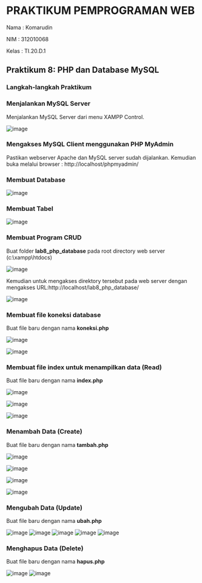 # PRAKTIKUM PEMPROGRAMAN WEB
Nama  : Komarudin <p>
NIM   : 312010068 <p>
Kelas : TI.20.D.1 <p>
## Praktikum 8: PHP dan Database MySQL<p>
### Langkah-langkah Praktikum<p>
### Menjalankan MySQL Server<p>
Menjalankan MySQL Server dari menu XAMPP Control.<p>
  ![image](https://user-images.githubusercontent.com/101499377/169701995-4ce1630f-5e3a-4141-ae20-4212ff9af61f.png)<p>
### Mengakses MySQL Client menggunakan PHP MyAdmin<p>
Pastikan webserver Apache dan MySQL server sudah dijalankan. Kemudian buka melalui browser : http://localhost/phpmyadmin/<p>
### Membuat Database<p>
![image](https://user-images.githubusercontent.com/101499377/169702081-07d1b0fc-317d-4663-9a47-f6a4c058290c.png)<p>
### Membuat Tabel<p>
 ![image](https://user-images.githubusercontent.com/101499377/169702294-7ef3ce12-8b52-4278-b0d2-680116c871ae.png)<p>
### Membuat Program CRUD<p>
  Buat folder <b>lab8_php_database</b> pada root directory web server (c:\xampp\htdocs)<p>
  ![image](https://user-images.githubusercontent.com/101499377/169702391-22047048-13a3-485f-8ae2-bfc7aab12842.png)<p>
Kemudian untuk mengakses direktory tersebut pada web server dengan mengakses URL:http://localhost/lab8_php_database/<p>
  ![image](https://user-images.githubusercontent.com/101499377/169702453-83c83468-953a-415f-9a97-4197a613d769.png)<p>
### Membuat file koneksi database<p>
  Buat file baru dengan nama <b>koneksi.php</b><p>
  ![image](https://user-images.githubusercontent.com/101499377/169703018-ad5a6360-0595-43e7-8a16-048f2bc92381.png)<p>
![image](https://user-images.githubusercontent.com/101499377/169703052-a519112e-abc6-455a-a2ac-3864d7f467de.png)<p>
### Membuat file index untuk menampilkan data (Read)<p>
  Buat file baru dengan nama <b>index.php</b><p>
  ![image](https://user-images.githubusercontent.com/101499377/169865620-9492845f-52de-4857-be20-1d93ece4da47.png)<p>
![image](https://user-images.githubusercontent.com/101499377/169865751-2c802712-5e38-4b51-9a9f-d0b8711cbc00.png)<p>
  ![image](https://user-images.githubusercontent.com/101499377/169866031-3dcf90e4-2fbc-4c50-9d64-6f87ed51ca28.png)<p>
### Menambah Data (Create)<p>
  Buat file baru dengan nama <b>tambah.php</b><p>
    ![image](https://user-images.githubusercontent.com/101499377/169866792-26999b57-5804-4d93-b774-f13befa0b163.png)<p>
![image](https://user-images.githubusercontent.com/101499377/169867069-6f907fa6-936f-4c1e-a953-e5d575811071.png)<p>
    ![image](https://user-images.githubusercontent.com/101499377/169867229-26a6391f-fef4-448e-905d-ce86595572a0.png)<p>
![image](https://user-images.githubusercontent.com/101499377/169867367-8b594919-610f-40b5-a161-a287faa492c8.png)<p>
### Mengubah Data (Update)<p>
  Buat file baru dengan nama <b>ubah.php</b> <p>
    ![image](https://user-images.githubusercontent.com/101499377/170322311-6c08a020-7c70-4857-8f03-738de246326a.png)
![image](https://user-images.githubusercontent.com/101499377/170322581-30a6790c-cb92-48de-97bf-1634b832736c.png)
![image](https://user-images.githubusercontent.com/101499377/170322849-1308a689-4efb-4570-b8a0-e759018b02ac.png)
![image](https://user-images.githubusercontent.com/101499377/170323024-438462a9-b365-4622-9534-11f1f4d03aae.png)
![image](https://user-images.githubusercontent.com/101499377/170323630-f58e4365-b2ff-434e-a4da-7b2fe89c6a7e.png)
### Menghapus Data (Delete)
Buat file baru dengan nama <b>hapus.php</b> <p>
  ![image](https://user-images.githubusercontent.com/101499377/170327622-6be8397d-e752-4c5e-9db0-44a53ac3df2a.png)
![image](https://user-images.githubusercontent.com/101499377/170329666-a8a1c2f1-43bf-4b41-a3c1-c653702f6624.png)
